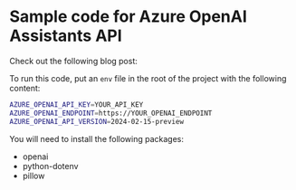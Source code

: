 # Sample code for Azure OpenAI Assistants API

Check out the following blog post:

To run this code, put an `env` file in the root of the project with the following content:

```bash
AZURE_OPENAI_API_KEY=YOUR_API_KEY
AZURE_OPENAI_ENDPOINT=https://YOUR_OPENAI_ENDPOINT
AZURE_OPENAI_API_VERSION=2024-02-15-preview
```

You will need to install the following packages:

- openai
- python-dotenv
- pillow